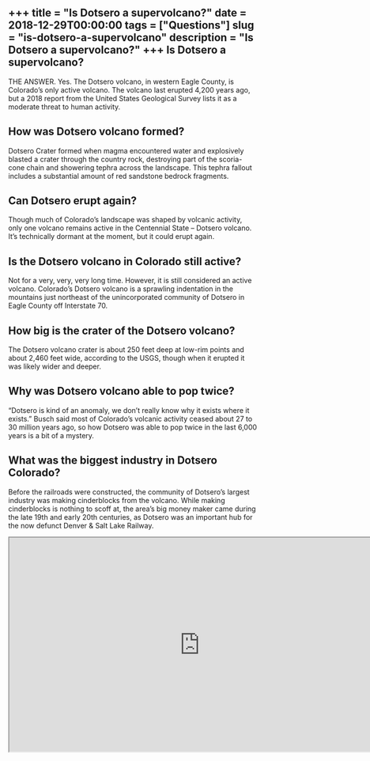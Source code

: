 +++
title = "Is Dotsero a supervolcano?"
date = 2018-12-29T00:00:00
tags = ["Questions"]
slug = "is-dotsero-a-supervolcano"
description = "Is Dotsero a supervolcano?"
+++
Is Dotsero a supervolcano?
--------------------------

THE ANSWER. Yes. The Dotsero volcano, in western Eagle County, is Colorado’s only active volcano. The volcano last erupted 4,200 years ago, but a 2018 report from the United States Geological Survey lists it as a moderate threat to human activity.

How was Dotsero volcano formed?
-------------------------------

Dotsero Crater formed when magma encountered water and explosively blasted a crater through the country rock, destroying part of the scoria-cone chain and showering tephra across the landscape. This tephra fallout includes a substantial amount of red sandstone bedrock fragments.

Can Dotsero erupt again?
------------------------

Though much of Colorado’s landscape was shaped by volcanic activity, only one volcano remains active in the Centennial State – Dotsero volcano. It’s technically dormant at the moment, but it could erupt again.

Is the Dotsero volcano in Colorado still active?
------------------------------------------------

Not for a very, very, very long time. However, it is still considered an active volcano. Colorado’s Dotsero volcano is a sprawling indentation in the mountains just northeast of the unincorporated community of Dotsero in Eagle County off Interstate 70.

How big is the crater of the Dotsero volcano?
---------------------------------------------

The Dotsero volcano crater is about 250 feet deep at low-rim points and about 2,460 feet wide, according to the USGS, though when it erupted it was likely wider and deeper.

Why was Dotsero volcano able to pop twice?
------------------------------------------

“Dotsero is kind of an anomaly, we don’t really know why it exists where it exists.” Busch said most of Colorado’s volcanic activity ceased about 27 to 30 million years ago, so how Dotsero was able to pop twice in the last 6,000 years is a bit of a mystery.

What was the biggest industry in Dotsero Colorado?
--------------------------------------------------

Before the railroads were constructed, the community of Dotsero’s largest industry was making cinderblocks from the volcano. While making cinderblocks is nothing to scoff at, the area’s big money maker came during the late 19th and early 20th centuries, as Dotsero was an important hub for the now defunct Denver &amp; Salt Lake Railway.

<iframe allow="accelerometer; autoplay; clipboard-write; encrypted-media; gyroscope; picture-in-picture" allowfullscreen="" class="__youtube_prefs__  epyt-is-override  no-lazyload" data-no-lazy="1" data-origheight="433" data-origwidth="770" data-skipgform_ajax_framebjll="" height="433" id="_ytid_21436" loading="lazy" src="https://www.youtube.com/embed/IwJ5FwKCPt4?enablejsapi=1&autoplay=0&cc_load_policy=0&cc_lang_pref=&iv_load_policy=1&loop=0&modestbranding=0&rel=1&fs=1&playsinline=0&autohide=2&theme=dark&color=red&controls=1&" title="YouTube player" width="770"></iframe>
